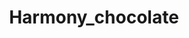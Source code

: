 ---
title: Harmony_chocolate
img: screenshot_2.png
description: Ми виробляємо горіхові пасти лише із найвищого сорту горіхів.
---